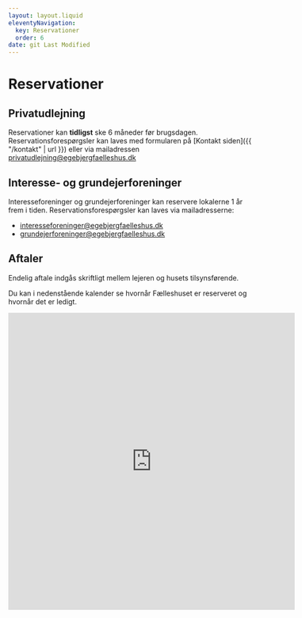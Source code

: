 ```yaml
---
layout: layout.liquid
eleventyNavigation:
  key: Reservationer
  order: 6
date: git Last Modified
---
```

# Reservationer #

## Privatudlejning ##

Reservationer kan **tidligst** ske 6 måneder før brugsdagen.  
Reservationsforespørgsler kan laves med formularen på [Kontakt siden]({{ "/kontakt" | url }}) eller via mailadressen [privatudlejning@egebjergfaelleshus.dk](mailto:privatudlejning@egebjergfaelleshus.dk)

## Interesse- og grundejerforeninger ##

Interesseforeninger og grundejerforeninger kan reservere lokalerne 1 år frem i tiden.
Reservationsforespørgsler kan laves via mailadresserne:
 * [interesseforeninger@egebjergfaelleshus.dk](mailto:interesseforeninger@egebjergfaelleshus.dk)  
 * [grundejerforeninger@egebjergfaelleshus.dk](mailto:grundejerforeninger@egebjergfaelleshus.dk)


## Aftaler ##

Endelig aftale indgås skriftligt mellem lejeren og husets tilsynsførende.

Du kan i nedenstående kalender se hvornår Fælleshuset er reserveret og hvornår det er ledigt.

<iframe src="https://calendar.google.com/calendar/embed?height=600&wkst=2&ctz=Europe%2FCopenhagen&showTz=0&title=Egebjerg%20F%C3%A6lleshus&src=ZWdlYmplcmdmYWVsbGVzaHVzQGdtYWlsLmNvbQ&src=ZDU0N2I0NzU1ZjQ1Y2IzYjlhNGIxZGQ1NDkxZGRjODM3MWExODk4YTMzMWY0MmM0NzY0MGVjNWFhODBhOTVhMEBncm91cC5jYWxlbmRhci5nb29nbGUuY29t&src=MmU0ZmU2NzMyZWRiYmNkMTA4YWRhNDY5YWFkMGFkYWE1OTAzMTJiMzI3MGMyM2IyZmJjYmVjOTA4ZmQxN2I2NUBncm91cC5jYWxlbmRhci5nb29nbGUuY29t&src=ZGEuZGFuaXNoI2hvbGlkYXlAZ3JvdXAudi5jYWxlbmRhci5nb29nbGUuY29t&color=%23039BE5&color=%239E69AF&color=%23F09300&color=%230B8043" style="border-width:0" width="578" height="600" frameborder="0" scrolling="no"></iframe>
